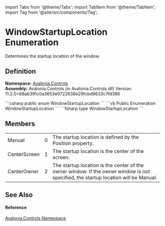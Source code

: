 import Tabs from '@theme/Tabs'; 
import TabItem from '@theme/TabItem'; 
import Tag from '@site/src/components/Tag'; 

# WindowStartupLocation Enumeration


Determines the startup location of the window.



## Definition
**Namespace:** <a href="N_Avalonia_Controls">Avalonia.Controls</a>  
**Assembly:** Avalonia.Controls (in Avalonia.Controls.dll) Version: 11.2.0+68ab391c0a3653e0722638e29fcbd9633c7fd386

<Tabs groupId="api-code-preview">
<TabItem value="csharp" label="C#">
```csharp
public enum WindowStartupLocation
```
</TabItem>
<TabItem value="vb" label="VB">
```vb
Public Enumeration WindowStartupLocation
```
</TabItem>
<TabItem value="fsharp" label="F#">
```fsharp
type WindowStartupLocation
```
</TabItem>
</Tabs>



## Members
<table>
<tr>
<td>Manual</td>
<td>0</td>
<td>The startup location is defined by the Position property.</td>
</tr>
<tr>
<td>CenterScreen</td>
<td>1</td>
<td>The startup location is the center of the screen.</td>
</tr>
<tr>
<td>CenterOwner</td>
<td>2</td>
<td>The startup location is the center of the owner window. If the owner window is not specified, the startup location will be Manual.</td>
</tr>
</table>

## See Also


#### Reference
<a href="N_Avalonia_Controls">Avalonia.Controls Namespace</a>  
